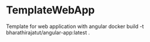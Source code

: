 # TemplateWebApp

Template for web application with angular
docker build -t bharathirajatut/angular-app:latest .
